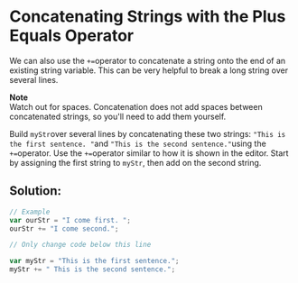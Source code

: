 # Concatenating Strings with the Plus Equals Operator

We can also use the `+=`operator to concatenate a string onto the end of an existing string variable. This can be very helpful to break a long string over several lines.

**Note**  
Watch out for spaces. Concatenation does not add spaces between concatenated strings, so you'll need to add them yourself.

Build `myStr`over several lines by concatenating these two strings: `"This is the first sentence. "`and `"This is the second sentence."`using the `+=`operator. Use the `+=`operator similar to how it is shown in the editor. Start by assigning the first string to `myStr`, then add on the second string.

## Solution:

```javascript
// Example
var ourStr = "I come first. ";
ourStr += "I come second.";

// Only change code below this line

var myStr = "This is the first sentence.";
myStr += " This is the second sentence.";

```

